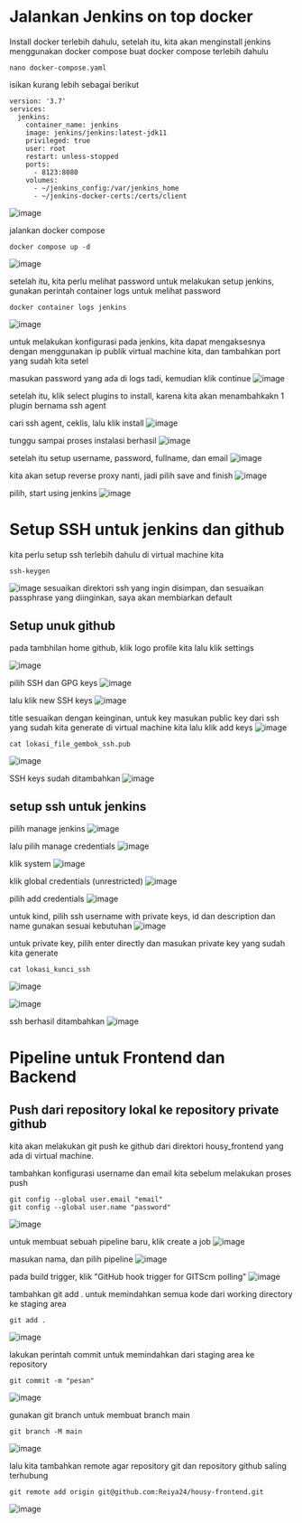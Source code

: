 # Jalankan Jenkins on top docker

Install docker terlebih dahulu,
setelah itu, kita akan menginstall jenkins menggunakan docker compose
buat docker compose terlebih dahulu
```
nano docker-compose.yaml
```

isikan kurang lebih sebagai berikut
```
version: '3.7'
services:
  jenkins:
    container_name: jenkins
    image: jenkins/jenkins:latest-jdk11
    privileged: true
    user: root
    restart: unless-stopped
    ports:
      - 8123:8080
    volumes:
      - ~/jenkins_config:/var/jenkins_home
      - ~/jenkins-docker-certs:/certs/client
```
![image](https://user-images.githubusercontent.com/36489276/206370212-c8f35167-2e4b-4c2b-9c89-0547c1e80e67.png)


jalankan docker compose
```
docker compose up -d
```
![image](https://user-images.githubusercontent.com/36489276/206370178-bb7db07b-9434-4a8f-8e78-2859b7fd9ebe.png)

setelah itu, kita perlu melihat password untuk melakukan setup jenkins, gunakan perintah container logs untuk melihat password
```
docker container logs jenkins
```
![image](https://user-images.githubusercontent.com/36489276/206370739-39724abc-1966-4a9c-8ee4-ddf56adb7d7c.png)

untuk melakukan konfigurasi pada jenkins, kita dapat mengaksesnya dengan menggunakan ip publik virtual machine kita, dan tambahkan port yang sudah kita setel

masukan password yang ada di logs tadi, kemudian klik continue
![image](https://user-images.githubusercontent.com/36489276/206373033-30ab4d0b-7357-4a93-bc20-dfb0b4015e78.png)

setelah itu, klik select plugins to install, karena kita akan menambahkakn 1 plugin bernama ssh agent

cari ssh agent, ceklis, lalu klik install
![image](https://user-images.githubusercontent.com/36489276/206373320-aa749652-f6c6-42b9-bd7b-ace2547c58d5.png)

tunggu sampai proses instalasi berhasil
![image](https://user-images.githubusercontent.com/36489276/206373778-0d5ef854-5acc-40ff-9484-27e165cf9dac.png)

setelah itu setup username, password, fullname, dan email
![image](https://user-images.githubusercontent.com/36489276/206375502-18f045ec-a933-453d-9992-8e9e79a797a6.png)

kita akan setup reverse proxy nanti, jadi pilih save and finish
![image](https://user-images.githubusercontent.com/36489276/206376858-f5835a27-25da-422c-87e9-067b8a9aee12.png)

pilih, start using jenkins
![image](https://user-images.githubusercontent.com/36489276/206376902-2b55a2ba-d9ab-4428-8b92-033b833f0a55.png)

# Setup SSH untuk jenkins dan github

kita perlu setup ssh terlebih dahulu di virtual machine kita
```
ssh-keygen
```
![image](https://user-images.githubusercontent.com/36489276/206378634-655b8182-8bee-4688-a36d-41b8182bbb9c.png)
sesuaikan direktori ssh yang ingin disimpan, dan sesuaikan passphrase yang diinginkan, saya akan membiarkan default

## Setup unuk github
pada tambhilan home github, klik logo profile kita lalu klik settings

![image](https://user-images.githubusercontent.com/36489276/206379166-6aa0c1b2-92b2-4a79-9949-4b4912ec9237.png)

pilih SSH dan GPG keys
![image](https://user-images.githubusercontent.com/36489276/206379275-0acb8afe-f83b-4e55-8710-2428e2c76091.png)

lalu klik new SSH keys
![image](https://user-images.githubusercontent.com/36489276/206379544-f13f0aa3-bcf8-422f-9f5d-df0a780317e1.png)

title sesuaikan dengan keinginan,
untuk key masukan public key dari ssh yang sudah kita generate di virtual machine kita lalu klik add keys
![image](https://user-images.githubusercontent.com/36489276/206380320-a35639c5-0137-41fe-8eb2-0a238b4c536d.png)

```
cat lokasi_file_gembok_ssh.pub
```
![image](https://user-images.githubusercontent.com/36489276/206379980-81ab867f-1f15-46e2-835a-04739ea48269.png)

SSH keys sudah ditambahkan
![image](https://user-images.githubusercontent.com/36489276/206380683-21edde7f-2b0b-4909-adf5-4a7938351d53.png)

## setup ssh untuk jenkins

pilih manage jenkins
![image](https://user-images.githubusercontent.com/36489276/206382002-069afbde-230c-419f-9dac-f732a78ae61b.png)

lalu pilih manage credentials
![image](https://user-images.githubusercontent.com/36489276/206382123-223f10e3-4142-40e1-9a86-1e7d6e0efa81.png)

klik system
![image](https://user-images.githubusercontent.com/36489276/206382682-d5251e35-b4a5-446d-bbaf-e6d7f304ec12.png)

klik global credentials (unrestricted)
![image](https://user-images.githubusercontent.com/36489276/206382814-1cb7c6a1-cbe5-4b5c-a28c-cea28413c66d.png)

pilih add credentials
![image](https://user-images.githubusercontent.com/36489276/206382859-2cb90a2f-c06a-47d2-8536-86eac7c26faf.png)

untuk kind, pilih ssh username with private keys, id dan description dan name gunakan sesuai kebutuhan
![image](https://user-images.githubusercontent.com/36489276/206383615-9fe0fc59-cb44-450a-8060-b3899ce6be8a.png)

untuk private key, pilih enter directly dan masukan private key yang sudah kita generate
```
cat lokasi_kunci_ssh
```
![image](https://user-images.githubusercontent.com/36489276/206384167-be675843-45ce-405c-9341-86fdbd267564.png)

![image](https://user-images.githubusercontent.com/36489276/206383962-4ea6f124-447c-4f05-981f-942ff9d6d375.png)

ssh berhasil ditambahkan
![image](https://user-images.githubusercontent.com/36489276/206384432-4165d491-42c6-43ba-a224-6e50765ed481.png)

# Pipeline untuk Frontend dan Backend

## Push dari repository lokal ke repository private github

kita akan melakukan git push ke github dari direktori housy_frontend yang ada di virtual machine.

tambahkan konfigurasi username dan email kita sebelum melakukan proses push
```
git config --global user.email "email"
git config --global user.name "password"
```
![image](https://user-images.githubusercontent.com/36489276/206459836-7518d25b-b7b7-47dc-82b9-0edb98362dcd.png)

untuk membuat sebuah pipeline baru, klik create a job
![image](https://user-images.githubusercontent.com/36489276/206452340-5d06e03e-7f95-458f-af34-90612b2a0e8a.png)

masukan nama, dan pilih pipeline
![image](https://user-images.githubusercontent.com/36489276/206455553-f4e16549-e29c-4150-930a-8266e41e8eee.png)

pada build trigger, klik "GitHub hook trigger for GITScm polling"
![image](https://user-images.githubusercontent.com/36489276/206455852-14adbf53-695e-4642-8bfa-d3e199e18a83.png)

tambahkan git add . untuk memindahkan semua kode dari working directory ke staging area
```
git add . 
```
![image](https://user-images.githubusercontent.com/36489276/206459934-326b5270-aefc-4a56-85c9-625211d6882e.png)

lakukan perintah commit untuk memindahkan dari staging area ke repository
```
git commit -m "pesan"
```
![image](https://user-images.githubusercontent.com/36489276/206461066-0ed857da-7d77-4d74-8395-060a09422201.png)

gunakan git branch untuk membuat branch main
```
git branch -M main
```
![image](https://user-images.githubusercontent.com/36489276/206461370-36d65d8b-c5b5-4f63-9964-b0e77c4657dd.png)

lalu kita tambahkan remote agar repository git dan repository github saling terhubung
```
git remote add origin git@github.com:Reiya24/housy-frontend.git
```
![image](https://user-images.githubusercontent.com/36489276/206463191-b78f759f-93f4-4bd0-a66d-15ce66b79744.png)





